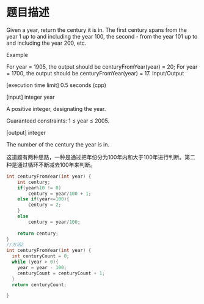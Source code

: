 # 题目描述
Given a year, return the century it is in. The first century spans from the year 1 up to and including the year 100, the second - from the year 101 up to and including the year 200, etc.

Example

For year = 1905, the output should be
centuryFromYear(year) = 20;
For year = 1700, the output should be
centuryFromYear(year) = 17.
Input/Output

[execution time limit] 0.5 seconds (cpp)

[input] integer year

A positive integer, designating the year.

Guaranteed constraints:
1 ≤ year ≤ 2005.

[output] integer

The number of the century the year is in.

这道题有两种思路，一种是通过把年份分为100年内和大于100年进行判断。第二种是通过循环不断减去100年来判断。
```C++
int centuryFromYear(int year) {
    int century;
    if(year%10 != 0)
        century = year/100 + 1;
    else if(year<=100){
        century = 2;
    }
    else
        century = year/100;
    
    return century;
}
//方法2
int centuryFromYear(int year) {
  int centuryCount = 0;
  while (year > 0){
    year = year - 100;
    centuryCount = centuryCount + 1;
  }
  return centuryCount;

}
```